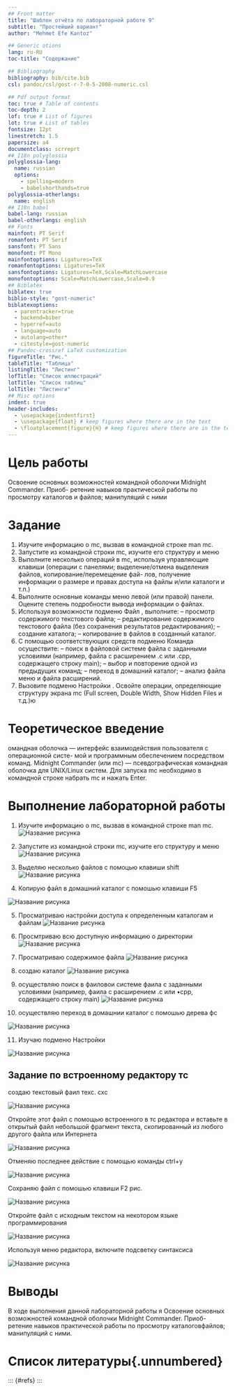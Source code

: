 ```yaml
---
## Front matter
title: "Шаблон отчёта по лабораторной работе 9"
subtitle: "Простейший вариант"
author: "Mehmet Efe Kantoz"

## Generic otions
lang: ru-RU
toc-title: "Содержание"

## Bibliography
bibliography: bib/cite.bib
csl: pandoc/csl/gost-r-7-0-5-2008-numeric.csl

## Pdf output format
toc: true # Table of contents
toc-depth: 2
lof: true # List of figures
lot: true # List of tables
fontsize: 12pt
linestretch: 1.5
papersize: a4
documentclass: scrreprt
## I18n polyglossia
polyglossia-lang:
  name: russian
  options:
	- spelling=modern
	- babelshorthands=true
polyglossia-otherlangs:
  name: english
## I18n babel
babel-lang: russian
babel-otherlangs: english
## Fonts
mainfont: PT Serif
romanfont: PT Serif
sansfont: PT Sans
monofont: PT Mono
mainfontoptions: Ligatures=TeX
romanfontoptions: Ligatures=TeX
sansfontoptions: Ligatures=TeX,Scale=MatchLowercase
monofontoptions: Scale=MatchLowercase,Scale=0.9
## Biblatex
biblatex: true
biblio-style: "gost-numeric"
biblatexoptions:
  - parentracker=true
  - backend=biber
  - hyperref=auto
  - language=auto
  - autolang=other*
  - citestyle=gost-numeric
## Pandoc-crossref LaTeX customization
figureTitle: "Рис."
tableTitle: "Таблица"
listingTitle: "Листинг"
lofTitle: "Список иллюстраций"
lotTitle: "Список таблиц"
lolTitle: "Листинги"
## Misc options
indent: true
header-includes:
  - \usepackage{indentfirst}
  - \usepackage{float} # keep figures where there are in the text
  - \floatplacement{figure}{H} # keep figures where there are in the text
---
```


# Цель работы
Освоение основных возможностей командной оболочки Midnight Commander. Приоб-
ретение навыков практической работы по просмотру каталогов и файлов; манипуляций
с ними


# Задание
1. Изучите информацию о mc, вызвав в командной строке man mc.
2. Запустите из командной строки mc, изучите его структуру и меню
3. Выполните несколько операций в mc, используя управляющие клавиши (операции
с панелями; выделение/отмена выделения файлов, копирование/перемещение фай-
лов, получение информации о размере и правах доступа на файлы и/или каталоги
и т.п.)
4. Выполните основные команды меню левой (или правой) панели. Оцените степень
подробности вывода информации о файлах.
5. Используя возможности подменю Файл , выполните:
– просмотр содержимого текстового файла;
– редактирование содержимого текстового файла (без сохранения результатов
редактирования);
– создание каталога;
– копирование в файлов в созданный каталог.
6. С помощью соответствующих средств подменю Команда осуществите:
– поиск в файловой системе файла с заданными условиями (например, файла
с расширением .c или .cpp, содержащего строку main);
– выбор и повторение одной из предыдущих команд;
– переход в домашний каталог;
– анализ файла меню и файла расширений.
7. Вызовите подменю Настройки . Освойте операции, определяющие структуру экрана mc
(Full screen, Double Width, Show Hidden Files и т.д.)ю
# Теоретическое введение
омандная оболочка — интерфейс взаимодействия пользователя с операционной систе-
мой и программным обеспечением посредством команд.
Midnight Commander (или mc) — псевдографическая командная оболочка для UNIX/Linux
систем. Для запуска mc необходимо в командной строке набрать mc и нажать Enter.


# Выполнение лабораторной работы
1. Изучите информацию о mc, вызвав в командной строке man mc.
![Название рисунка](image/1.png)


2. Запустите из командной строки mc, изучите его структуру и меню
![Название рисунка](image/2.png)

3. Выделяю несколько файлов с помоцью клавиши shift 
![Название рисунка](image/3.png)

4. Копирую файл в домашний каталог с помошью клавиши F5 

![Название рисунка](image/4.png)

5. Просматриваю настройки доступа к определенным каталогам и файлам
![Название рисунка](image/5.png)


6. Просмтриваю всю доступную информацию о директории
![Название рисунка](image/6.png)

7. Просматриваю содержимое файла
![Название рисунка](image/7.png)

8. создаю каталог
![Название рисунка](image/8.png)

9. осуществляю поиск в фаиловои системе фаила с заданными условиями (например, фаила с расширением .с или •срр, содержащего строку main)
![Название рисунка](image/9.png)

10. осуществляю переход в домашнии каталог с помошью дерева фс
 
![Название рисунка](image/10.png)

11. Изучаю подменю Настройки

![Название рисунка](image/11.png)

## Задание по встроенному редактору тс

 создаю текстовый фаил техс. схс

![Название рисунка](image/12.png)

Откройте этот файл с помощью встроенного в тс редактора и вставьте в открытый файл небольшой фрагмент текста, скопированный из любого другого файла или Интернета

![Название рисунка](image/13.png)

Отменяю последнее действие с помощью команды ctrl+у

![Название рисунка](image/14.png)

Сохраняю файл с помошью клавиши F2 рис.

![Название рисунка](image/15.png)

Откройте файл с исходным текстом на некотором языке программирования

![Название рисунка](image/16.png)

Используя меню редактора, включите подсветку синтаксиса

![Название рисунка](image/17.png)
# Выводы
В ходе выполнения данной лабораторной работы я Освоение основных возможностей командной оболочки Midnight Commander. Приоб-ретение навыков практической работы по просмотру каталоговфайлов; манипуляций с ними.


# Список литературы{.unnumbered}

::: {#refs}
:::
